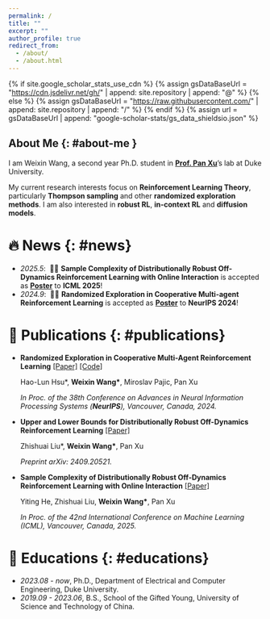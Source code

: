 ```yaml
---
permalink: /
title: ""
excerpt: ""
author_profile: true
redirect_from: 
  - /about/
  - /about.html
---
```


{% if site.google_scholar_stats_use_cdn %}
{% assign gsDataBaseUrl = "https://cdn.jsdelivr.net/gh/" | append: site.repository | append: "@" %}
{% else %}
{% assign gsDataBaseUrl = "https://raw.githubusercontent.com/" | append: site.repository | append: "/" %}
{% endif %}
{% assign url = gsDataBaseUrl | append: "google-scholar-stats/gs_data_shieldsio.json" %}

<span class='anchor' id='about-me'></span>

## About Me {: #about-me }

I am Weixin Wang, a second year Ph.D. student in [**Prof. Pan Xu**](https://panxulab.github.io/)’s lab at Duke University. 

My current research interests focus on **Reinforcement Learning Theory**, particularly **Thompson sampling** and other **randomized exploration methods**. I am also interested in **robust RL**, **in-context RL** and **diffusion models**.


<!-- I have published more than 100 papers at the top international AI conferences with total <a href='https://scholar.google.com/citations?user=DhtAFkwAAAAJ'>google scholar citations <strong><span id='total_cit'>260000+</span></strong></a> (You can also use google scholar badge <a href='https://scholar.google.com/citations?user=DhtAFkwAAAAJ'><img src="https://img.shields.io/endpoint?url={{ url | url_encode }}&logo=Google%20Scholar&labelColor=f6f6f6&color=9cf&style=flat&label=citations"></a>). -->


# 🔥 News {: #news}
- *2025.5*: &nbsp;🎉🎉 **Sample Complexity of Distributionally Robust Off-Dynamics Reinforcement Learning with Online Interaction** is accepted as [**Poster**](https://icml.cc/virtual/2025/poster/44017) to **ICML 2025**!
- *2024.9*: &nbsp;🎉🎉 **Randomized Exploration in Cooperative Multi-agent Reinforcement Learning** is accepted as [**Poster**](https://nips.cc/virtual/2024/poster/96449) to **NeurIPS 2024**!
<!-- - *2022.02*: &nbsp;🎉🎉 Lorem ipsum dolor sit amet, consectetur adipiscing elit. Vivamus ornare aliquet ipsum, ac tempus justo dapibus sit amet.  -->

# 📝 Publications {: #publications}

<!-- <div class='paper-box'><div class='paper-box-image'><div><div class="badge">CVPR 2016</div><img src='images/500x300.png' alt="sym" width="100%"></div></div> -->
<!-- <div class='paper-box-text' markdown="1"> -->

- **Randomized Exploration in Cooperative Multi-Agent Reinforcement Learning** [[Paper]](https://arxiv.org/abs/2404.10728) [[Code]](https://github.com/panxulab/MARL-CoopTS)

  Hao-Lun Hsu*, <b>Weixin Wang*</b>, Miroslav Pajic, Pan Xu
  
  *In Proc. of the 38th Conference on Advances in Neural Information Processing Systems (<b>NeurIPS</b>), Vancouver, Canada, 2024.*

- **Upper and Lower Bounds for Distributionally Robust Off-Dynamics Reinforcement Learning** [[Paper]](https://arxiv.org/abs/2409.20521)
  
  Zhishuai Liu*, <b>Weixin Wang*</b>, Pan Xu

  *Preprint arXiv: 2409.20521.*

- **Sample Complexity of Distributionally Robust Off-Dynamics Reinforcement Learning with Online Interaction** [[Paper]](https://openreview.net/pdf?id=pJdMOKqdSV)

  Yiting He, Zhishuai Liu, <b>Weixin Wang*</b>, Pan Xu
  
  *In Proc. of the 42nd International Conference on Machine Learning (ICML), Vancouver, Canada, 2025.*

  
<!-- - **Randomized Exploration in Cooperative Multi-Agent Reinforcement Learning** [[Paper]](https://arxiv.org/abs/2404.10728) Hao-Lun Hsu*, **Weixin Wang***, Miroslav Pajic, Pan Xu -->

<!-- [Deep Residual Learning for Image Recognition](https://openaccess.thecvf.com/content_cvpr_2016/papers/He_Deep_Residual_Learning_CVPR_2016_paper.pdf) -->

<!-- **Kaiming He**, Xiangyu Zhang, Shaoqing Ren, Jian Sun -->

<!-- [**Project**](https://scholar.google.com/citations?view_op=view_citation&hl=zh-CN&user=DhtAFkwAAAAJ&citation_for_view=DhtAFkwAAAAJ:ALROH1vI_8AC) <strong><span class='show_paper_citations' --> <!--<!--<!-<!-- data='DhtAFkwAAAAJ:ALROH1vI_8AC'></span></strong> -->
<!-- - Lorem ipsum dolor sit amet, consectetur adipiscing elit. Vivamus ornare aliquet ipsum, ac tempus justo dapibus sit amet. -->
<!-- </div> -->
<!-- </div> -->

<!-- - [Lorem ipsum dolor sit amet, consectetur adipiscing elit. Vivamus ornare aliquet ipsum, ac tempus justo dapibus sit amet](https://github.com), A, B, C, **CVPR 2020** -->

<!-- # 🎖 Honors and Awards {: #honors-and-awards}-->
<!-- - *2021.10* Lorem ipsum dolor sit amet, consectetur adipiscing elit. Vivamus ornare aliquet ipsum, ac tempus justo dapibus sit amet. -->
<!-- - *2021.09* Lorem ipsum dolor sit amet, consectetur adipiscing elit. Vivamus ornare aliquet ipsum, ac tempus justo dapibus sit amet. -->

# 📖 Educations {: #educations}
- *2023.08 - now*, Ph.D., Department of Electrical and Computer Engineering, Duke University. 
- *2019.09 - 2023.06*, B.S., School of the Gifted Young, University of Science and Technology of China.

<!-- # 💬 Invited Talks {: #invited-talks}-->
<!-- - *2021.06*, Lorem ipsum dolor sit amet, consectetur adipiscing elit. Vivamus ornare aliquet ipsum, ac tempus justo dapibus sit amet. -->
<!-- - *2021.03*, Lorem ipsum dolor sit amet, consectetur adipiscing elit. Vivamus ornare aliquet ipsum, ac tempus justo dapibus sit amet.  \| [\[video\]](https://github.com/) -->

<!-- # 💻 Internships {: #internships}-->
<!-- - *2019.05 - 2020.02*, [Lorem](https://github.com/), China. -->

